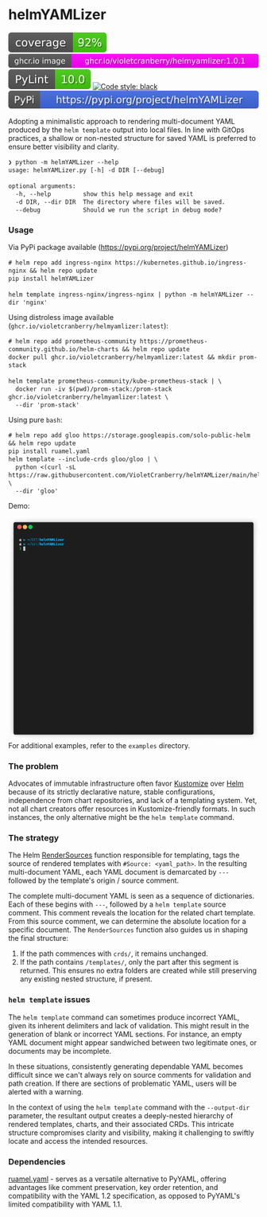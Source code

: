 #  helmYAMLizer

![Coverage Score](./.github/badges/coverage.svg)
![Image](./.github/badges/image.svg) 
![Pylint Score](./.github/badges/pylint.svg)
[![Code style: black](https://img.shields.io/badge/code%20style-black-000000.svg)](https://github.com/psf/black)
[![PyPi](./.github/badges/static_pypi.svg)](https://pypi.org/project/helmYAMLizer)

Adopting a minimalistic approach to rendering multi-document YAML produced by the `helm template` output into local
files. In line with GitOps practices, a shallow or non-nested structure for saved YAML is preferred to ensure better
visibility and clarity.

```text
❯ python -m helmYAMLizer --help
usage: helmYAMLizer.py [-h] -d DIR [--debug]

optional arguments:
  -h, --help         show this help message and exit
  -d DIR, --dir DIR  The directory where files will be saved.
  --debug            Should we run the script in debug mode?
```

### Usage

Via PyPi package available (<https://pypi.org/project/helmYAMLizer>)

```shell
# helm repo add ingress-nginx https://kubernetes.github.io/ingress-nginx && helm repo update
pip install helmYAMLizer

helm template ingress-nginx/ingress-nginx | python -m helmYAMLizer --dir 'nginx'
```

Using distroless image available (`ghcr.io/violetcranberry/helmyamlizer:latest`):

```shell
# helm repo add prometheus-community https://prometheus-community.github.io/helm-charts && helm repo update
docker pull ghcr.io/violetcranberry/helmyamlizer:latest && mkdir prom-stack

helm template prometheus-community/kube-prometheus-stack | \
  docker run -iv $(pwd)/prom-stack:/prom-stack ghcr.io/violetcranberry/helmyamlizer:latest \
  --dir 'prom-stack'
```

Using pure `bash`:

```shell
# helm repo add gloo https://storage.googleapis.com/solo-public-helm && helm repo update
pip install ruamel.yaml
helm template --include-crds gloo/gloo | \
  python <(curl -sL https://raw.githubusercontent.com/VioletCranberry/helmYAMLizer/main/helmYAMLizer.py) \
  --dir 'gloo'
```

Demo:

![Demo](./examples/demo.gif)
For additional examples, refer to the `examples` directory.

### The problem

Advocates of immutable infrastructure often favor [Kustomize](https://github.com/kubernetes-sigs/kustomize) over 
[Helm](https://github.com/helm/helm/tree/main) because of its strictly declarative nature, stable configurations,
independence from chart repositories, and lack of a templating system. Yet, not all chart creators offer resources 
in Kustomize-friendly formats. In such instances, the only alternative might be the `helm template` command.

### The strategy

The Helm [RenderSources](https://github.com/helm/helm/blob/main/pkg/action/action.go#L106) function responsible 
for templating, tags the source of rendered templates with `#Source: <yaml_path>`. In the resulting multi-document YAML,
each YAML document is demarcated by `---` followed by the template's origin / source comment. 

The complete multi-document YAML is seen as a sequence of dictionaries. Each of these begins with `---`, 
followed by a `helm template` source comment. This comment reveals the location for the related chart template. 
From this source comment, we can determine the absolute location for a specific document. The `RenderSources` function
also guides us in shaping the final structure:

1. If the path commences with `crds/`, it remains unchanged.
2. If the path contains `/templates/`, only the part after this segment is returned. This ensures no extra folders are
created while still preserving any existing nested structure, if present.

### `helm template` issues

The `helm template` command can sometimes produce incorrect YAML, given its inherent delimiters and lack of validation.
This might result in the generation of blank or incorrect YAML sections. For instance, an empty YAML document might
appear sandwiched between two legitimate ones, or documents may be incomplete.  

In these situations, consistently generating dependable YAML becomes difficult since we can't always rely on source
comments for validation and path creation. If there are sections of problematic YAML, users will be alerted with a 
warning.

In the context of using the `helm template` command with the `--output-dir` parameter, the resultant output creates a
deeply-nested hierarchy of rendered templates, charts, and their associated CRDs. This intricate structure compromises
clarity and visibility, making it challenging to swiftly locate and access the intended resources.


### Dependencies

[ruamel.yaml](https://pypi.org/project/ruamel.yaml/) - serves as a versatile alternative to PyYAML, offering advantages 
like comment preservation, key order retention, and compatibility with the YAML 1.2 specification, as opposed to PyYAML's 
limited compatibility with YAML 1.1.
